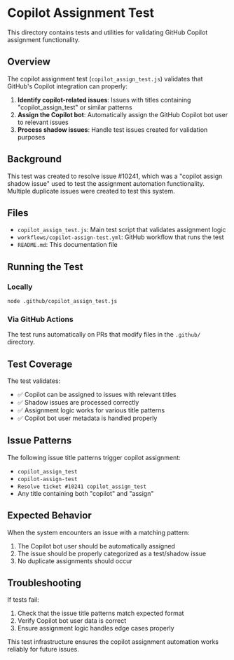 # Copilot Assignment Test

This directory contains tests and utilities for validating GitHub Copilot assignment functionality.

## Overview

The copilot assignment test (`copilot_assign_test.js`) validates that GitHub's Copilot integration can properly:

1. **Identify copilot-related issues**: Issues with titles containing "copilot_assign_test" or similar patterns
2. **Assign the Copilot bot**: Automatically assign the GitHub Copilot bot user to relevant issues
3. **Process shadow issues**: Handle test issues created for validation purposes

## Background

This test was created to resolve issue #10241, which was a "copilot assign shadow issue" used to test the assignment automation functionality. Multiple duplicate issues were created to test this system.

## Files

- `copilot_assign_test.js`: Main test script that validates assignment logic
- `workflows/copilot-assign-test.yml`: GitHub workflow that runs the test
- `README.md`: This documentation file

## Running the Test

### Locally
```bash
node .github/copilot_assign_test.js
```

### Via GitHub Actions
The test runs automatically on PRs that modify files in the `.github/` directory.

## Test Coverage

The test validates:

- ✅ Copilot can be assigned to issues with relevant titles
- ✅ Shadow issues are processed correctly
- ✅ Assignment logic works for various title patterns
- ✅ Copilot bot user metadata is handled properly

## Issue Patterns

The following issue title patterns trigger copilot assignment:

- `copilot_assign_test`
- `copilot-assign-test`
- `Resolve ticket #10241 copilot_assign_test`
- Any title containing both "copilot" and "assign"

## Expected Behavior

When the system encounters an issue with a matching pattern:

1. The Copilot bot user should be automatically assigned
2. The issue should be properly categorized as a test/shadow issue
3. No duplicate assignments should occur

## Troubleshooting

If tests fail:

1. Check that the issue title patterns match expected format
2. Verify Copilot bot user data is correct
3. Ensure assignment logic handles edge cases properly

This test infrastructure ensures the copilot assignment automation works reliably for future issues.